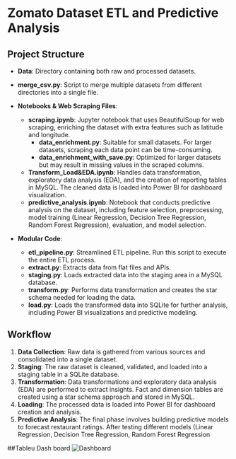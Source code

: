 # Zomato Dataset ETL and Predictive Analysis

## Project Structure

- **Data**: Directory containing both raw and processed datasets.
- **merge_csv.py**: Script to merge multiple datasets from different directories into a single file.
- **Notebooks & Web Scraping Files**:
  - **scraping.ipynb**: Jupyter notebook that uses BeautifulSoup for web scraping, enriching the dataset with extra features such as latitude and longitude.
    - **data_enrichment.py**: Suitable for small datasets. For larger datasets, scraping each data point can be time-consuming.
    - **data_enrichment_with_save.py**: Optimized for larger datasets but may result in missing values in the scraped columns.
  - **Transform_Load&EDA.ipynb**: Handles data transformation, exploratory data analysis (EDA), and the creation of reporting tables in MySQL. The cleaned data is loaded into Power BI for dashboard visualization.
  - **predictive_analysis.ipynb**: Notebook that conducts predictive analysis on the dataset, including feature selection, preprocessing, model training (Linear Regression, Decision Tree Regression, Random Forest Regression), evaluation, and model selection.

- **Modular Code**:
  - **etl_pipeline.py**: Streamlined ETL pipeline. Run this script to execute the entire ETL process.
  - **extract.py**: Extracts data from flat files and APIs.
  - **staging.py**: Loads extracted data into the staging area in a MySQL database.
  - **transform.py**: Performs data transformation and creates the star schema needed for loading the data.
  - **load.py**: Loads the transformed data into SQLite for further analysis, including Power BI visualizations and predictive modeling.

## Workflow

1. **Data Collection**: Raw data is gathered from various sources and consolidated into a single dataset.
2. **Staging**: The raw dataset is cleaned, validated, and loaded into a staging table in a SQLite database.
3. **Transformation**: Data transformations and exploratory data analysis (EDA) are performed to extract insights. Fact and dimension tables are created using a star schema approach and stored in MySQL.
4. **Loading**: The processed data is loaded into Power BI for dashboard creation and analysis.
5. **Predictive Analysis**: The final phase involves building predictive models to forecast restaurant ratings. After testing different models (Linear Regression, Decision Tree Regression, Random Forest Regression
   
##Tableu  Dash board
![Dashboard](https://github.com/user-attachments/assets/87a600fb-1e29-470a-8ed4-eb005b011856)






